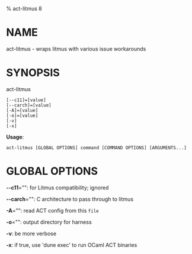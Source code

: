 % act-litmus 8

# NAME

act-litmus - wraps litmus with various issue workarounds

# SYNOPSIS

act-litmus

```
[--c11]=[value]
[--carch]=[value]
[-A]=[value]
[-o]=[value]
[-v]
[-x]
```

**Usage**:

```
act-litmus [GLOBAL OPTIONS] command [COMMAND OPTIONS] [ARGUMENTS...]
```

# GLOBAL OPTIONS

**--c11**="": for Litmus compatibility; ignored

**--carch**="": C architecture to pass through to litmus

**-A**="": read ACT config from this `file`

**-o**="": output directory for harness

**-v**: be more verbose

**-x**: if true, use 'dune exec' to run OCaml ACT binaries

